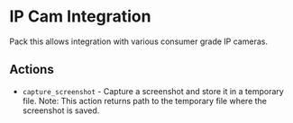 # IP Cam Integration

Pack this allows integration with various consumer grade IP cameras.

## Actions

* ``capture_screenshot`` - Capture a screenshot and store it in a temporary file. Note: This action
  returns path to the temporary file where the screenshot is saved.
